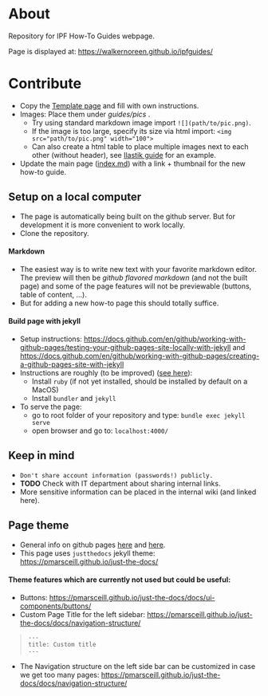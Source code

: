 # About
Repository for IPF How-To Guides webpage.

Page is displayed at: https://walkernoreen.github.io/ipfguides/


# Contribute
* Copy the [Template page](guides/Template_Page.md) and fill with own instructions.
* Images: Place them under *guides/pics* . 
	* Try using standard markdown image import `![](path/to/pic.png)`. 
	* If the image is too large, specify its size via html import: `<img src="path/to/pic.png" width="100">`
	* Can also create a html table to place multiple images next to each other (without header), see [Ilastik guide](guides/Ilastik_PixelClassification) for an example.
* Update the main page ([index.md](index.md)) with a link + thumbnail for the new how-to guide.

## Setup on a local computer
* The page is automatically being built on the github server. But for development it is more convenient to work locally.
* Clone the repository.

#### Markdown
* The easiest way is to write new text with your favorite markdown editor. The preview will then be *github flavored markdown* (and not the built page) and some of the page features will not be previewable (buttons, table of content, ...). 
* But for adding a new how-to page this should totally suffice.

#### Build page with jekyll
* Setup instructions: https://docs.github.com/en/github/working-with-github-pages/testing-your-github-pages-site-locally-with-jekyll and https://docs.github.com/en/github/working-with-github-pages/creating-a-github-pages-site-with-jekyll
* Instructions are roughly (to be improved) ([see here](https://jekyllrb.com/docs/installation/macos/)):
	* Install `ruby` (if not yet installed, should be installed by default on a MacOS)
	* Install `bundler` and `jekyll`
* To serve the page:
	* go to root folder of your repository and type: `bundle exec jekyll serve`
	* open browser and go to: `localhost:4000/`


## Keep in mind
* `Don't share account information (passwords!) publicly. `
* **TODO** Check with IT department about sharing internal links.
* More sensitive information can be placed in the internal wiki (and linked here).

## Page theme
* General info on github pages [here](https://guides.github.com/features/pages/) and [here](https://docs.github.com/en/github/working-with-github-pages).
* This page uses `justthedocs` jekyll theme: https://pmarsceill.github.io/just-the-docs/

#### Theme features which are currently not used but could be useful:
* Buttons: https://pmarsceill.github.io/just-the-docs/docs/ui-components/buttons/ 
* Custom Page Title for the left sidebar: https://pmarsceill.github.io/just-the-docs/docs/navigation-structure/ 
> ```
> ---
> title: Custom title
> ---
> ```
* The Navigation structure on the left side bar can be customized in case we get too many pages: https://pmarsceill.github.io/just-the-docs/docs/navigation-structure/

